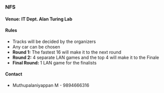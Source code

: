 ### NFS

#### Venue: IT Dept. Alan Turing Lab

#### Rules
  * Tracks will be decided by the organizers
  * Any car can be chosen
  * **Round 1:** The fastest 16 will make it to the next round
  * **Round 2:** 4 separate LAN games and the top 4 will make it to the Finale
  * **Final Round:** 1 LAN game for the finalists

#### Contact
  * Muthupalaniyappan M - 9894666316

